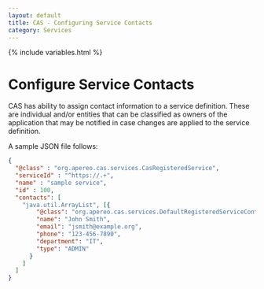 ```yaml
---
layout: default
title: CAS - Configuring Service Contacts
category: Services
---
```


{% include variables.html %}

# Configure Service Contacts

CAS has ability to assign contact information to a service definition. These are individual and/or entities 
that can be classified as owners of the application that may be 
notified in case changes are applied to the service definition.

A sample JSON file follows:

```json
{
  "@class" : "org.apereo.cas.services.CasRegisteredService",
  "serviceId" : "^https://.+",
  "name" : "sample service",
  "id" : 100,
  "contacts": [
    "java.util.ArrayList", [{
        "@class": "org.apereo.cas.services.DefaultRegisteredServiceContact",
        "name": "John Smith",
        "email": "jsmith@example.org",
        "phone": "123-456-7890",
        "department": "IT",
        "type": "ADMIN"
      }
    ]
  ]
}
```
